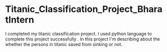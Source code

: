 # Titanic_Classification_Project_BharatIntern
I completed my titanic classification project. I used python language to complete this project successfully . In this project I'm describing about the whether the persons in titanic saved from sinking or not.
